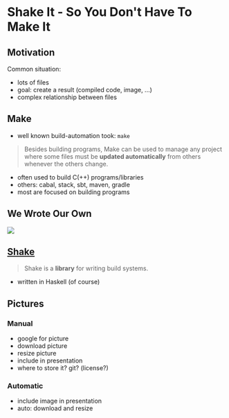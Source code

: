 # Shake It - So You Don't Have To Make It

## Motivation

Common situation:
- lots of files
- goal: create a result (compiled code, image, ...)
- complex relationship between files

## Make

- well known build-automation took: `make`

> Besides building programs, Make can be used to manage any
> project where some files must be **updated automatically** from
> others whenever the others change.
    
- often used to build C(++) programs/libraries
- others: cabal, stack, sbt, maven, gradle
- most are focused on building programs

## We Wrote Our Own

![](images/own-build.jpg)

## [Shake](http://shakebuild.com/)

> Shake is a **library** for writing build systems.

- written in Haskell (of course)

## Pictures
### Manual

- google for picture
- download picture
- resize picture
- include in presentation
- where to store it? git? (license?)

### Automatic

- include image in presentation
- auto: download and resize
